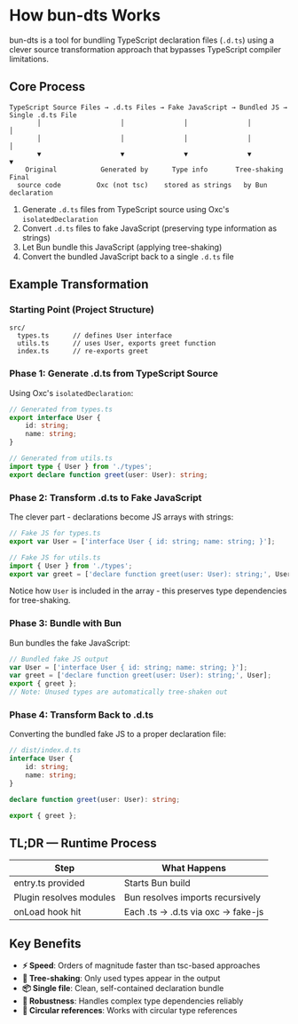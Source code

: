 # How bun-dts Works

bun-dts is a tool for bundling TypeScript declaration files (`.d.ts`) using a clever source transformation approach that bypasses TypeScript compiler limitations.

## Core Process

```
TypeScript Source Files → .d.ts Files → Fake JavaScript → Bundled JS → Single .d.ts File
       │                    │               │               │              │
       │                    │               │               │              │
       ▼                    ▼               ▼               ▼              ▼
    Original           Generated by      Type info       Tree-shaking    Final
  source code         Oxc (not tsc)    stored as strings   by Bun      declaration
```

1. Generate `.d.ts` files from TypeScript source using Oxc's `isolatedDeclaration`
2. Convert `.d.ts` files to fake JavaScript (preserving type information as strings)
3. Let Bun bundle this JavaScript (applying tree-shaking)
4. Convert the bundled JavaScript back to a single `.d.ts` file

## Example Transformation

### Starting Point (Project Structure)

```
src/
  types.ts      // defines User interface
  utils.ts      // uses User, exports greet function
  index.ts      // re-exports greet
```

### Phase 1: Generate .d.ts from TypeScript Source

Using Oxc's `isolatedDeclaration`:

```ts
// Generated from types.ts
export interface User {
	id: string;
	name: string;
}

// Generated from utils.ts
import type { User } from './types';
export declare function greet(user: User): string;
```

### Phase 2: Transform .d.ts to Fake JavaScript

The clever part - declarations become JS arrays with strings:

```js
// Fake JS for types.ts
export var User = ['interface User { id: string; name: string; }'];

// Fake JS for utils.ts
import { User } from './types';
export var greet = ['declare function greet(user: User): string;', User];
```

Notice how `User` is included in the array - this preserves type dependencies for tree-shaking.

### Phase 3: Bundle with Bun

Bun bundles the fake JavaScript:

```js
// Bundled fake JS output
var User = ['interface User { id: string; name: string; }'];
var greet = ['declare function greet(user: User): string;', User];
export { greet };
// Note: Unused types are automatically tree-shaken out
```

### Phase 4: Transform Back to .d.ts

Converting the bundled fake JS to a proper declaration file:

```ts
// dist/index.d.ts
interface User {
	id: string;
	name: string;
}

declare function greet(user: User): string;

export { greet };
```

## TL;DR — Runtime Process

| Step                    | What Happens                       |
| ----------------------- | ---------------------------------- |
| entry.ts provided       | Starts Bun build                   |
| Plugin resolves modules | Bun resolves imports recursively   |
| onLoad hook hit         | Each .ts → .d.ts via oxc → fake-js |

## Key Benefits

- **⚡ Speed**: Orders of magnitude faster than tsc-based approaches
- **🌳 Tree-shaking**: Only used types appear in the output
- **📦 Single file**: Clean, self-contained declaration bundle
- **💪 Robustness**: Handles complex type dependencies reliably
- **🔄 Circular references**: Works with circular type references
